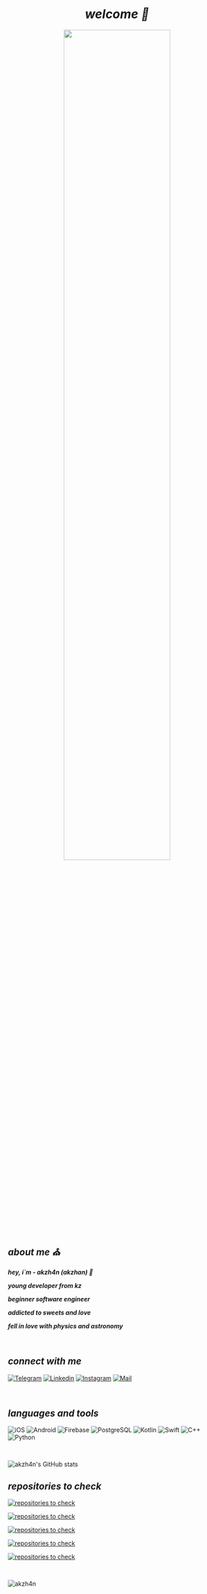 
#### ***<h1 align="center">welcome :owl:</h1>***


<p align="center">
<img width="70%" height="auto" src="https://aniyuki.com/wp-content/uploads/2022/01/aniyuki-black-and-white-anime-3.gif" height="175px"/>
</p>



&nbsp;

## ***about me :church:***

***hey, i`m - akzh4n (akzhan) :leaves:***

***young developer from kz***

***beginner software engineer***

***addicted to sweets and love***

***fell in love with physics and astronomy***

&nbsp;


## *connect with me*
[![Telegram](https://img.shields.io/badge/-Telegram-0C090A?style=for-the-badge&logo=Telegram&logoColor=0096FF)](https://t.me/akzh4n)
[![Linkedin](https://img.shields.io/badge/-Linkedin-0C090A?style=for-the-badge&logo=Linkedin&logoColor=6960EC)](https://www.linkedin.com/in/akzhankalimatov/)
[![Instagram](https://img.shields.io/badge/-Instagram-0C090A?style=for-the-badge&logo=Instagram&logoColor=9D00FF)](https://www.instagram.com/akzh4n/)
[![Mail](https://img.shields.io/badge/-Mail-0C090A?style=for-the-badge&logo=Gmail&logoColor=)](mailto:akzhan.kaz2003@gmail.com)


&nbsp;






## *languages and tools*
![iOS](https://img.shields.io/badge/-Developing-0C090A?style=for-the-badge&logo=iOS)
![Android](https://img.shields.io/badge/-Developing-0C090A?style=for-the-badge&logo=Android&logoColor=12AD2B)
![Firebase](https://img.shields.io/badge/-Firebase-0C090A?style=for-the-badge&logo=Firebase&logoColor=FFA500)
![PostgreSQL](https://img.shields.io/badge/-Firebase-0C090A?style=for-the-badge&logo=PostgreSQL&logoColor=FFA500)
![Kotlin](https://img.shields.io/badge/-Kotlin-0C090A?style=for-the-badge&logo=Kotlin&logoColor=7F52FF)
![Swift](https://img.shields.io/badge/-Swift-0C090A?style=for-the-badge&logo=Swift&logoColor=FF4500)
![C++](https://img.shields.io/badge/-C++-0C090A?style=for-the-badge&logo=cplusplus&logoColor=044F88)
![Python](https://img.shields.io/badge/-Python-0C090A?style=for-the-badge&logo=Python&logoColor=FFE873)



&nbsp;

![akzh4n's GitHub stats](https://github-readme-stats.vercel.app/api?username=akzh4n&show_icons=true&theme=tokyonight)


## *repositories to check*

[![repositories to check](https://github-readme-stats.vercel.app/api/pin/?username=akzh4n&repo=schedule_app_iOS&theme=tokyonight)](https://github.com/akzh4n/schedule_app_iOS)

[![repositories to check](https://github-readme-stats.vercel.app/api/pin/?username=akzh4n&repo=vemo_project_ios&theme=tokyonight)](https://github.com/akzh4n/vemo_project_ios)

[![repositories to check](https://github-readme-stats.vercel.app/api/pin/?username=akzh4n&repo=FermiApp&theme=tokyonight)](https://github.com/akzh4n/FermiApp)

[![repositories to check](https://github-readme-stats.vercel.app/api/pin/?username=akzh4n&repo=108psy-zhas-hackathon-android&theme=tokyonight)](https://github.com/akzh4n/108psy-zhas-hackathon-android)

[![repositories to check](https://github-readme-stats.vercel.app/api/pin/?username=akzh4n&repo=bolekproject&theme=tokyonight)](https://github.com/akzh4n/bolekproject)


&nbsp;
<p align="left"> <img src="https://komarev.com/ghpvc/?username=akzh4n&label=Profile%20views&color=0e75b6&style=flat" alt="akzh4n" /> </p>
